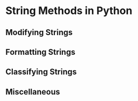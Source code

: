 # String Methods in Python

## Modifying Strings

## Formatting Strings

## Classifying Strings

## Miscellaneous
